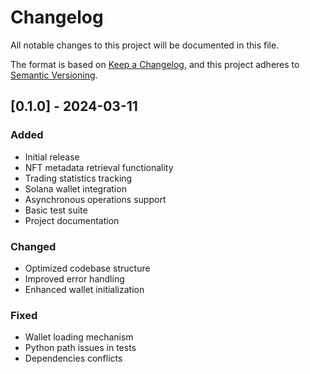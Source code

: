 # Changelog

All notable changes to this project will be documented in this file.

The format is based on [Keep a Changelog](https://keepachangelog.com/en/1.0.0/),
and this project adheres to [Semantic Versioning](https://semver.org/spec/v2.0.0.html).

## [0.1.0] - 2024-03-11

### Added

- Initial release
- NFT metadata retrieval functionality
- Trading statistics tracking
- Solana wallet integration
- Asynchronous operations support
- Basic test suite
- Project documentation

### Changed

- Optimized codebase structure
- Improved error handling
- Enhanced wallet initialization

### Fixed

- Wallet loading mechanism
- Python path issues in tests
- Dependencies conflicts
